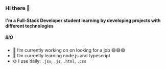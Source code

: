 ### Hi there 👋

#### I'm a Full-Stack Developer student learning by developing projects with different technologies

##### BIO
- 🔭 I’m currently working on on looking for a job 😄😄😄
- 🌱 I’m currently learning node.js and typescript 
- ⚙️ I use daily: `.jsx`, `.js`, `.html`, `.css`
<!-- - 👯 I’m looking to collaborate on ... -->
<!-- - 🤔 I’m looking for help with ... -->
<!-- - 💬 Ask me about ... -->
<!-- - 📫 How to reach me: ...
- ⚡ Fun fact: ... -->
